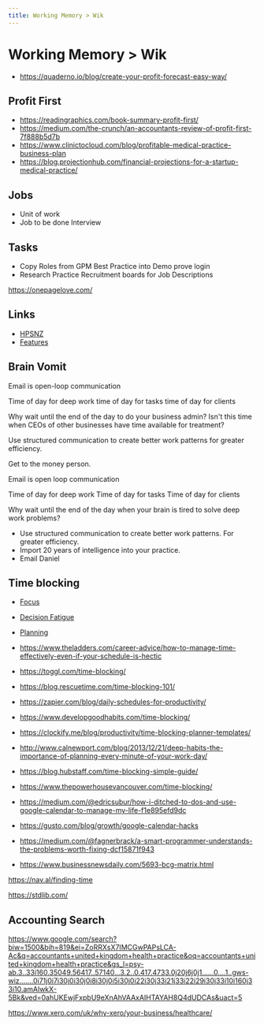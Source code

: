 ```yaml
---
title: Working Memory > Wik
---
```


# Working Memory > Wik

- https://quaderno.io/blog/create-your-profit-forecast-easy-way/

## Profit First

- https://readingraphics.com/book-summary-profit-first/
- https://medium.com/the-crunch/an-accountants-review-of-profit-first-7f888b5d7b
- https://www.clinictocloud.com/blog/profitable-medical-practice-business-plan
- https://blog.projectionhub.com/financial-projections-for-a-startup-medical-practice/

## Jobs

- Unit of work
- Job to be done Interview

## Tasks

- Copy Roles from GPM Best Practice into Demo prove login
- Research Practice Recruitment boards for Job Descriptions

https://onepagelove.com/

## Links

- [HPSNZ](https://www.google.com/search?q=HPSNZ+gensolve&oq=hp&aqs=chrome.0.69i59j69i57j0l4j69i60l2.3441j0j4&sourceid=chrome&ie=UTF-8)
- [Features](chrome-extension://klbibkeccnjlkjkiokjodocebajanakg/suspended.html#ttl=PT%20%2F%20Support%20Team%20Top%20of%20the%20Charts%20-%20Google%20Sheets&pos=0&uri=https://docs.google.com/spreadsheets/d/1ZS9Kg0S2je1Gy9KCHfQdA1cTT5M66FBF8VMuNCp6ZSI/edit#gid=0)

## Brain Vomit

Email is open-loop communication

Time of day for deep work
time of day for tasks
time of day for clients

Why wait until the end of the day to do your business admin? Isn't this time when CEOs of other businesses have time available for treatment?

Use structured communication to create better work patterns for greater efficiency.

Get to the money person.

Email is open loop communication

Time of day for deep work
Time of day for tasks
Time of day for clients

Why wait until the end of the day when your brain is tired to solve deep work problems?

- Use structured communication to create better work patterns. For greater efficiency.
- Import 20 years of intelligence into your practice.
- Email Daniel

## Time blocking

- [Focus](https://blog.rescuetime.com/context-switching/)
- [Decision Fatigue](https://www.developgoodhabits.com/decision-fatigue/)
- [Planning](https://www.themuse.com/advice/how-to-plan-your-week-for-maximum-impact)

- https://www.theladders.com/career-advice/how-to-manage-time-effectively-even-if-your-schedule-is-hectic
- https://toggl.com/time-blocking/
- https://blog.rescuetime.com/time-blocking-101/
- https://zapier.com/blog/daily-schedules-for-productivity/
- https://www.developgoodhabits.com/time-blocking/
- https://clockify.me/blog/productivity/time-blocking-planner-templates/
- http://www.calnewport.com/blog/2013/12/21/deep-habits-the-importance-of-planning-every-minute-of-your-work-day/
- https://blog.hubstaff.com/time-blocking-simple-guide/
- https://www.thepowerhousevancouver.com/time-blocking/
- https://medium.com/@edricsubur/how-i-ditched-to-dos-and-use-google-calendar-to-manage-my-life-f1e895efd9dc
- https://gusto.com/blog/growth/google-calendar-hacks
- https://medium.com/@fagnerbrack/a-smart-programmer-understands-the-problems-worth-fixing-dcf15871f943
- https://www.businessnewsdaily.com/5693-bcg-matrix.html

https://nav.al/finding-time

https://stdlib.com/

## Accounting Search

https://www.google.com/search?biw=1500&bih=819&ei=ZoRRXsX7IMCGwPAPsLCA-Ac&q=accountants+united+kingdom+health+practice&oq=accountants+united+kingdom+health+practice&gs_l=psy-ab.3..33i160.35049.56417..57140...3.2..0.417.4733.0j20j6j0j1......0....1..gws-wiz.......0i71j0i7i30j0i30j0i8i30j0i5i30j0i22i30j33i21j33i22i29i30j33i10i160j33i10.amAlwkX-5Bk&ved=0ahUKEwjFxpbU9eXnAhVAAxAIHTAYAH8Q4dUDCAs&uact=5

https://www.xero.com/uk/why-xero/your-business/healthcare/
